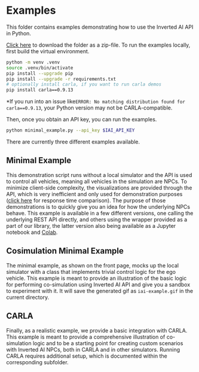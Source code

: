 # Examples

This folder contains examples demonstrating how to use the Inverted AI API in Python. 
<!-- start exampels -->
[Click here](https://download-directory.github.io/?url=https://github.com/inverted-ai/invertedai/tree/master/examples) to download the folder as a zip-file.
To run the examples locally, first build the virtual environment.
```bash
python -m venv .venv
source .venv/bin/activate
pip install --upgrade pip
pip install --upgrade -r requirements.txt
# optionally install carla, if you want to run carla demos 
pip install carla==0.9.13
```
*If you run into an issue like`ERROR: No matching distribution found for carla==0.9.13`, your Python version may not
be CARLA-compatible.

Then, once you obtain an API key, you can run the examples.
```bash
python minimal_example.py --api_key $IAI_API_KEY
```
There are currently three different examples available.

## Minimal Example

This demonstration script runs without a local simulator and the API is used to control
all vehicles, meaning all vehicles in the simulation are NPCs. To minimize client-side
complexity, the visualizations are provided through the API, which is very inefficient
and only used for demonstration purposes ([click here](https://colab.research.google.com/github/inverted-ai/invertedai-drive/blob/develop/examples/response_time.ipynb) for response time comparison). The purpose of those demonstrations is to
quickly give you an idea for how the underlying NPCs behave. This example is available
in a few different versions, one calling the underlying REST API directly, and others
using the wrapper provided as a part of our library, the latter version also being
available as a Jupyter notebook and
[Colab](https://colab.research.google.com/github/inverted-ai/invertedai-drive/blob/develop/examples/npc_only.ipynb).

## Cosimulation Minimal Example

The minimal example, as shown on the front page, mocks up the local simulator with
a class that implements trivial control logic for the ego vehicle. This example is
meant to provide an illustration of the basic logic for performing co-simulation
using Inverted AI API and give you a sandbox to experiment with it. It will save 
the generated gif as `iai-example.gif` in the current directory.

## CARLA

Finally, as a realistic example, we provide a basic integration with CARLA.
This example is meant to provide a comprehensive illustration of co-simulation logic
and to be a starting point for creating custom scenarios with Inverted AI NPCs,
both in CARLA and in other simulators. Running CARLA requires additional setup,
which is documented within the corresponding subfolder.

<!-- end exampels -->
